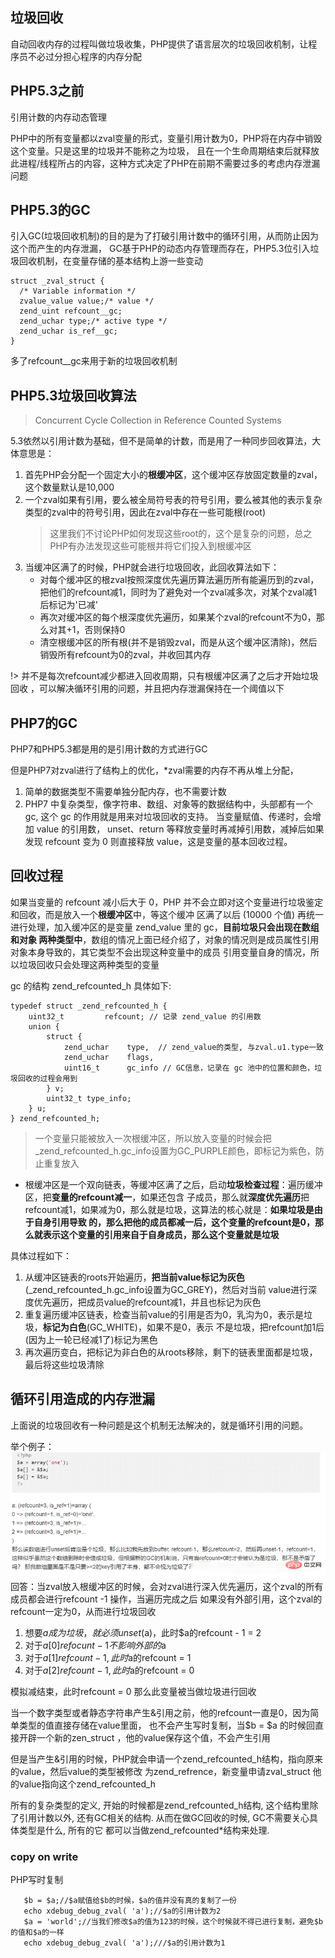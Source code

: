 
## 垃圾回收

自动回收内存的过程叫做垃圾收集，PHP提供了语言层次的垃圾回收机制，让程序员不必过分担心程序的内存分配

## PHP5.3之前

引用计数的内存动态管理

PHP中的所有变量都以zval变量的形式，变量引用计数为0，PHP将在内存中销毁这个变量。只是这里的垃圾并不能称之为垃圾，
且在一个生命周期结束后就释放此进程/线程所占的内容，这种方式决定了PHP在前期不需要过多的考虑内存泄漏问题

## PHP5.3的GC

引入GC(垃圾回收机制)的目的是为了打破引用计数中的循环引用，从而防止因为这个而产生的内存泄漏，
GC基于PHP的动态内存管理而存在，PHP5.3位引入垃圾回收机制，在变量存储的基本结构上游一些变动

```
struct _zval_struct {
  /* Variable information */ 
  zvalue_value value;/* value */ 
  zend_uint refcount__gc; 
  zend_uchar type;/* active type */ 
  zend_uchar is_ref__gc;
}
```

多了refcount__gc来用于新的垃圾回收机制

## PHP5.3垃圾回收算法
> Concurrent Cycle Collection in Reference Counted Systems

5.3依然以引用计数为基础，但不是简单的计数，而是用了一种同步回收算法，大体意思是：

1. 首先PHP会分配一个固定大小的**根缓冲区**，这个缓冲区存放固定数量的zval，这个数量默认是10,000
2. 一个zval如果有引用，要么被全局符号表的符号引用，要么被其他的表示复杂类型的zval中的符号引用，因此在zval中存在一些可能根(root)
    > 这里我们不讨论PHP如何发现这些root的，这个是复杂的问题，总之PHP有办法发现这些可能根并将它们投入到根缓冲区
3. 当缓冲区满了的时候，PHP就会进行垃圾回收，此回收算法如下：
    - 对每个缓冲区的根zval按照深度优先遍历算法遍历所有能遍历到的zval，把他们的refcount减1，同时为了避免对一个zval减多次，对某个zval减1后标记为'已减'
    - 再次对缓冲区的每个根深度优先遍历，如果某个zval的refcount不为0，那么对其+1，否则保持0
    - 清空根缓冲区的所有根(并不是销毁zval，而是从这个缓冲区清除)，然后销毁所有refcount为0的zval，并收回其内存

!> 并不是每次refcount减少都进入回收周期，只有根缓冲区满了之后才开始垃圾回收
，可以解决循环引用的问题，并且把内存泄漏保持在一个阈值以下

## PHP7的GC

PHP7和PHP5.3都是用的是引用计数的方式进行GC

但是PHP7对zval进行了结构上的优化，*zval需要的内存不再从堆上分配，
1. 简单的数据类型不需要单独分配内存，也不需要计数
2. PHP7 中复杂类型，像字符串、数组、对象等的数据结构中，头部都有一个 gc, 这个 gc 的作用就是用来对垃圾回收的支持。
当变量赋值、传递时，会增加 value 的引用数， unset、return 等释放变量时再减掉引用数，减掉后如果发现 refcount 
变为 0 则直接释放 value，这是变量的基本回收过程。

## 回收过程
如果当变量的 refcount 减小后大于 0，PHP 并不会立即对这个变量进行垃圾鉴定和回收，而是放入一个**根缓冲区**中，等这个缓冲
区满了以后 (10000 个值) 再统一进行处理，加入缓冲区的是变量 zend_value 里的 gc，**目前垃圾只会出现在数组和对象
两种类型中**，数组的情况上面已经介绍了，对象的情况则是成员属性引用对象本身导致的，其它类型不会出现这种变量中的成员
引用变量自身的情况，所以垃圾回收只会处理这两种类型的变量

gc 的结构 zend_refcounted_h 具体如下:
```
typedef struct _zend_refcounted_h {
    uint32_t         refcount; // 记录 zend_value 的引用数
    union {
        struct {
            zend_uchar    type,  // zend_value的类型, 与zval.u1.type一致
            zend_uchar    flags, 
            uint16_t      gc_info // GC信息，记录在 gc 池中的位置和颜色，垃圾回收的过程会用到
        } v;
        uint32_t type_info;
    } u;
} zend_refcounted_h;
```

> 一个变量只能被放入一次根缓冲区，所以放入变量的时候会把_zend_refcounted_h.gc_info设置为GC_PURPLE颜色，即标记为紫色，防止重复放入

- 根缓冲区是一个双向链表，等缓冲区满了之后，启动**垃圾检查过程**：遍历缓冲区，把**变量的refcount减一**，如果还包含
子成员，那么就**深度优先遍历**把refcount减1，如果减为0，那么就是垃圾，这算法的核心就是：**如果垃圾是由于自身引用导致
的，那么把他的成员都减一后，这个变量的refcount是0，那么就表示这个变量的引用来自于自身成员，那么这个变量就是垃圾**

具体过程如下：

1. 从缓冲区链表的roots开始遍历，**把当前value标记为灰色**(_zend_refcounted_h.gc_info设置为GC_GREY)，然后对当前
value进行深度优先遍历，把成员value的refcount减1，并且也标记为灰色 
2. 重复遍历缓冲区链表，检查当前value的引用是否为0，乳沟为0，表示是垃圾，**标记为白色**(GC_WHITE)，如果不是0，表示
不是垃圾，把refcount加1后(因为上一轮已经减1了)标记为黑色
3. 再次遍历变白，把标记为非白色的从roots移除，剩下的链表里面都是垃圾，最后将这些垃圾清除

## 循环引用造成的内存泄漏
上面说的垃圾回收有一种问题是这个机制无法解决的，就是循环引用的问题。

举个例子：
![](../images/1562910589293155.png)
回答：当zval放入根缓冲区的时候，会对zval进行深入优先遍历，这个zval的所有成员都会进行refcount -1 操作，当遍历完成之后
如果没有外部引用，这个zval的refcount一定为0，从而进行垃圾回收

1. 想要$a成为垃圾，就必须unset($a)，此时$a的refcount - 1 = 2
2. 对于$a[0] refocunt - 1 不影响外部的$a
3. 对于$a[1] refcount - 1 ,此时$a的refcount = 1
4. 对于$a[2] refcount - 1 ,此时$a的refcount = 0

模拟减结束，此时refcount = 0 那么此变量被当做垃圾进行回收



当一个数字类型或者静态字符串产生&引用之前，他的refcount一直是0，因为简单类型的值直接存储在value里面，
也不会产生写时复制，当$b = $a 的时候回直接开辟一个新的zen_struct ，他的value保存这个值，不会产生引用

但是当产生&引用的时候，PHP就会申请一个zend_refcounted_h结构，指向原来的value，然后value的类型被修改
为zend_refrence，新变量申请zval_struct 他的value指向这个zend_refcounted_h

所有的复杂类型的定义, 开始的时候都是zend_refcounted_h结构, 
这个结构里除了引用计数以外, 还有GC相关的结构. 从而在做GC回收的时候, GC不需要关心具体类型是什么, 所有的它
都可以当做zend_refcounted*结构来处理.

### copy on write

PHP写时复制
```$a = 'hello';
   $b = $a;//$a赋值给$b的时候，$a的值并没有真的复制了一份
   echo xdebug_debug_zval( 'a');//$a的引用计数为2
   $a = 'world';//当我们修改$a的值为123的时候，这个时候就不得已进行复制，避免$b的值和$a的一样
   echo xdebug_debug_zval( 'a');///$a的引用计数为1
```



